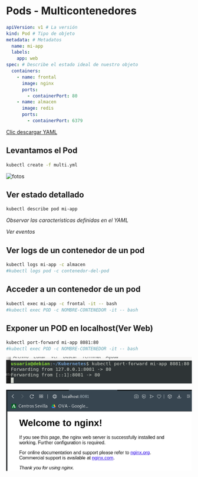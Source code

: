 # Pods - Multicontenedores

```yml
apiVersion: v1 # La versión
kind: Pod # Tipo de objeto
metadata: # Metadatos
  name: mi-app
  labels:
    app: web
spec: # Describe el estado ideal de nuestro objeto
  containers:
    - name: frontal
      image: nginx
      ports:
        - containerPort: 80
    - name: almacen
      image: redis
      ports:
        - containerPort: 6379
```

[Clic descargar YAML](multi.yml)

## Levantamos el Pod

```bash
kubectl create -f multi.yml
```

![fotos](../../imagenes/multiPods)

## Ver estado detallado

```bash
kubectl describe pod mi-app
```

*Observar las caracteristicas definidas en el YAML*

*Ver eventos*

## Ver logs de un contenedor de un pod

```bash
kubectl logs mi-app -c almacen
#kubectl logs pod -c contenedor-del-pod
```

## Acceder a un contenedor de un pod

```bash
kubectl exec mi-app -c frontal -it -- bash
#kubectl exec POD -c NOMBRE-CONTENEDOR -it -- bash
```
## Exponer un POD en localhost(Ver Web)

```bash
kubectl port-forward mi-app 8081:80
#kubectl exec POD -c NOMBRE-CONTENEDOR -it -- bash
```
![fotos](../../imagenes/localhostFrontal.png)

![fotos](../../imagenes/accesoLocalhost.png)